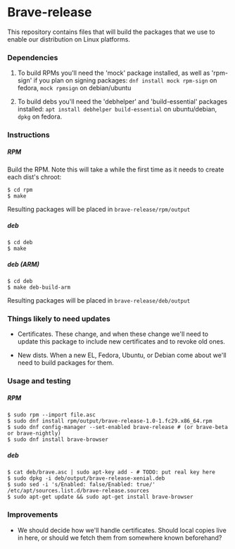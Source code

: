 # Brave-release

This repository contains files that will build the packages that we use to
enable our distribution on Linux platforms.

### Dependencies

1. To build RPMs you'll need the 'mock' package installed, as well as 'rpm-sign' if you plan on signing packages: `dnf install mock rpm-sign` on fedora, `mock rpmsign` on debian/ubuntu

2. To build debs you'll need the 'debhelper' and 'build-essential' packages installed: `apt install debhelper build-essential` on ubuntu/debian, `dpkg` on fedora.

### Instructions

##### RPM
Build the RPM. Note this will take a while the first time as it needs to create each dist's chroot:
```
$ cd rpm
$ make
```

Resulting packages will be placed in `brave-release/rpm/output`

##### deb

```
$ cd deb
$ make
```
##### deb (ARM)
```
$ cd deb
$ make deb-build-arm
```

Resulting packages will be placed in `brave-release/deb/output`

### Things likely to need updates

* Certificates. These change, and when these change we'll need to update this package to include new certificates and to revoke old ones.

* New dists. When a new EL, Fedora, Ubuntu, or Debian come about we'll need to build packages for them.

### Usage and testing

##### RPM

```
$ sudo rpm --import file.asc
$ sudo dnf install rpm/output/brave-release-1.0-1.fc29.x86_64.rpm
$ sudo dnf config-manager --set-enabled brave-release # (or brave-beta or brave-nightly)
$ sudo dnf install brave-browser
```

##### deb

```
$ cat deb/brave.asc | sudo apt-key add - # TODO: put real key here
$ sudo dpkg -i deb/output/brave-release-xenial.deb
$ sudo sed -i 's/Enabled: false/Enabled: true/' /etc/apt/sources.list.d/brave-release.sources
$ sudo apt-get update && sudo apt-get install brave-browser
```


### Improvements

* We should decide how we'll handle certificates. Should local copies live in here, or should we fetch them from somewhere known beforehand?

